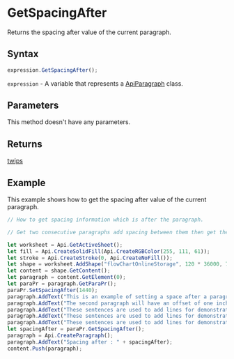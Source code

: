 # GetSpacingAfter

Returns the spacing after value of the current paragraph.

## Syntax

```javascript
expression.GetSpacingAfter();
```

`expression` - A variable that represents a [ApiParagraph](../ApiParagraph.md) class.

## Parameters

This method doesn't have any parameters.

## Returns

[twips](../../Enumeration/twips.md)

## Example

This example shows how to get the spacing after value of the current paragraph.

```javascript editor-xlsx
// How to get spacing information which is after the paragraph.

// Get two consecutive paragraphs add spacing between them then get the spacing after first one and display it in the worksheet. 

let worksheet = Api.GetActiveSheet();
let fill = Api.CreateSolidFill(Api.CreateRGBColor(255, 111, 61));
let stroke = Api.CreateStroke(0, Api.CreateNoFill());
let shape = worksheet.AddShape("flowChartOnlineStorage", 120 * 36000, 70 * 36000, fill, stroke, 0, 2 * 36000, 0, 3 * 36000);
let content = shape.GetContent();
let paragraph = content.GetElement(0);
let paraPr = paragraph.GetParaPr();
paraPr.SetSpacingAfter(1440);
paragraph.AddText("This is an example of setting a space after a paragraph. ");
paragraph.AddText("The second paragraph will have an offset of one inch from the top. ");
paragraph.AddText("These sentences are used to add lines for demonstrative purposes. ");
paragraph.AddText("These sentences are used to add lines for demonstrative purposes. ");
paragraph.AddText("These sentences are used to add lines for demonstrative purposes.");
let spacingAfter = paraPr.GetSpacingAfter();
paragraph = Api.CreateParagraph();
paragraph.AddText("Spacing after : " + spacingAfter);
content.Push(paragraph);
```
